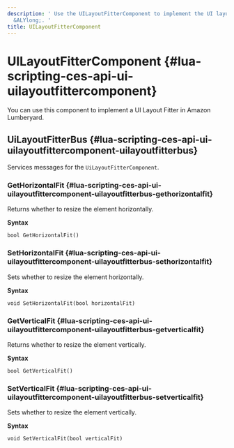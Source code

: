 ```yaml
---
description: ' Use the UILayoutFitterComponent to implement the UI layout fitter in
  &ALYlong;. '
title: UILayoutFitterComponent
---
```

# UILayoutFitterComponent {#lua-scripting-ces-api-ui-uilayoutfittercomponent}

You can use this component to implement a UI Layout Fitter in Amazon Lumberyard\.

## UiLayoutFitterBus {#lua-scripting-ces-api-ui-uilayoutfittercomponent-uilayoutfitterbus}

Services messages for the `UiLayoutFitterComponent`\.

### GetHorizontalFit {#lua-scripting-ces-api-ui-uilayoutfittercomponent-uilayoutfitterbus-gethorizontalfit}

Returns whether to resize the element horizontally\.

**Syntax**

```
bool GetHorizontalFit()
```

### SetHorizontalFit {#lua-scripting-ces-api-ui-uilayoutfittercomponent-uilayoutfitterbus-sethorizontalfit}

Sets whether to resize the element horizontally\.

**Syntax**

```
void SetHorizontalFit(bool horizontalFit)
```

### GetVerticalFit {#lua-scripting-ces-api-ui-uilayoutfittercomponent-uilayoutfitterbus-getverticalfit}

Returns whether to resize the element vertically\.

**Syntax**

```
bool GetVerticalFit()
```

### SetVerticalFit {#lua-scripting-ces-api-ui-uilayoutfittercomponent-uilayoutfitterbus-setverticalfit}

Sets whether to resize the element vertically\.

**Syntax**

```
void SetVerticalFit(bool verticalFit)
```